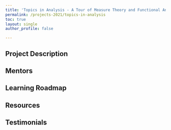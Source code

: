 ```yaml
---
title: 'Topics in Analysis - A Tour of Measure Theory and Functional Analysis'
permalink: /projects-2021/topics-in-analysis
toc: true
layout: single
author_profile: false

---
```


## Project Description

## Mentors

## Learning Roadmap

## Resources

## Testimonials
